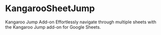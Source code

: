 # KangarooSheetJump
Kangaroo Jump Add-on Effortlessly navigate through multiple sheets with the Kangaroo Jump add-on for Google Sheets.
